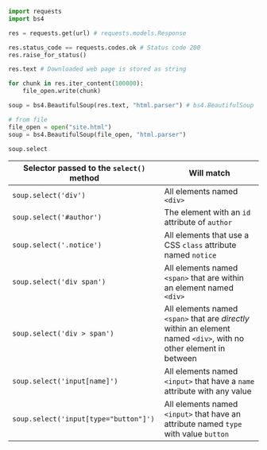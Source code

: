 ```python
import requests
import bs4

res = requests.get(url) # requests.models.Response

res.status_code == requests.codes.ok # Status code 200
res.raise_for_status()

res.text # Downloaded web page is stored as string

for chunk in res.iter_content(100000):
    file_open.write(chunk)

soup = bs4.BeautifulSoup(res.text, "html.parser") # bs4.BeautifulSoup

# from file
file_open = open("site.html")
soup = bs4.BeautifulSoup(file_open, "html.parser")
```

`soup.select`

|Selector passed to the `select()` method|Will match|
|---|---|
|`soup.select('div')`|All elements named `<div>`|
|`soup.select('#author')`|The element with an `id` attribute of `author`|
|`soup.select('.notice')`|All elements that use a CSS `class` attribute named `notice`|
|`soup.select('div span')`|All elements named `<span>` that are within an element named `<div>`|
|`soup.select('div > span')`|All elements named `<span>` that are _directly_ within an element named `<div>`, with no other element in between|
|`soup.select('input[name]')`|All elements named `<input>` that have a `name` attribute with any value|
|`soup.select('input[type="button"]')`|All elements named `<input>` that have an attribute named `type` with value `button`|